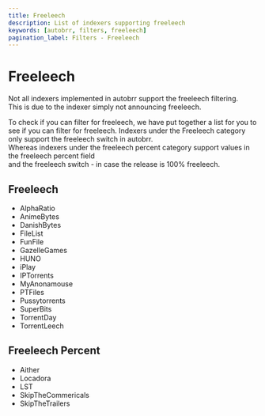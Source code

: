 ```yaml
---
title: Freeleech
description: List of indexers supporting freeleech
keywords: [autobrr, filters, freeleech]
pagination_label: Filters - Freeleech
---
```


# Freeleech

Not all indexers implemented in autobrr support the freeleech filtering.  
This is due to the indexer simply not announcing freeleech.  

To check if you can filter for freeleech, we have put together a list for you to see if you can filter for freeleech.
Indexers under the Freeleech category only support the freeleech switch in autobrr.  
Whereas indexers under the freeleech percent category support values in the freeleech percent field  
and the freeleech switch - in case the release is 100% freeleech.

## Freeleech
- AlphaRatio
- AnimeBytes
- DanishBytes
- FileList
- FunFile
- GazelleGames
- HUNO
- iPlay
- IPTorrents
- MyAnonamouse
- PTFiles
- Pussytorrents
- SuperBits
- TorrentDay
- TorrentLeech


## Freeleech Percent
- Aither
- Locadora
- LST
- SkipTheCommericals
- SkipTheTrailers